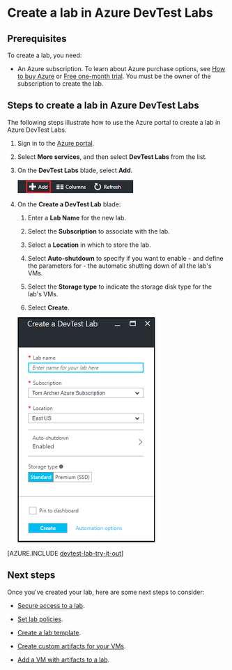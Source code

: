 <properties
	pageTitle="Create a lab in Azure DevTest Labs | Microsoft Azure"
	description="Create a lab in Azure DevTest Labs for virtual machines"
	services="devtest-lab,virtual-machines"
	documentationCenter="na"
	authors="tomarcher"
	manager="douge"
	editor=""/>

<tags
	ms.service="devtest-lab"
	ms.workload="na"
	ms.tgt_pltfrm="na"
	ms.devlang="na"
	ms.topic="get-started-article"
	ms.date="09/12/2016"
	ms.author="tarcher"/>

# Create a lab in Azure DevTest Labs

## Prerequisites

To create a lab, you need:

- An Azure subscription. To learn about Azure purchase options, see [How to buy Azure](https://azure.microsoft.com/pricing/purchase-options/) or [Free one-month trial](https://azure.microsoft.com/pricing/free-trial/). You must be the owner of the subscription to create the lab.

## Steps to create a lab in Azure DevTest Labs

The following steps illustrate how to use the Azure portal to create a lab in Azure DevTest Labs. 

1. Sign in to the [Azure portal](http://go.microsoft.com/fwlink/p/?LinkID=525040).

1. Select **More services**, and then select **DevTest Labs** from the list.

1. On the **DevTest Labs** blade, select **Add**.

    ![Add a lab](./media/devtest-lab-create-lab/add-lab-button.png)

1. On the **Create a DevTest Lab** blade:

    1. Enter a **Lab Name** for the new lab.
    
	1. Select the **Subscription** to associate with the lab.
    
	1. Select a **Location** in which to store the lab.
    
	1. Select **Auto-shutdown** to specify if you want to enable - and define the parameters for - the automatic shutting down of all the lab's VMs.
	
	1. Select the **Storage type** to indicate the storage disk type for the lab's VMs. 
    
	1. Select **Create**.

    ![Create a lab blade](./media/devtest-lab-create-lab/create-devtestlab-blade.png)

[AZURE.INCLUDE [devtest-lab-try-it-out](../../includes/devtest-lab-try-it-out.md)]

## Next steps

Once you've created your lab, here are some next steps to consider:

- [Secure access to a lab](devtest-lab-add-devtest-user.md).

- [Set lab policies](devtest-lab-set-lab-policy.md).

- [Create a lab template](devtest-lab-create-template.md).

- [Create custom artifacts for your VMs](devtest-lab-artifact-author.md).

- [Add a VM with artifacts to a lab](devtest-lab-add-vm-with-artifacts.md).